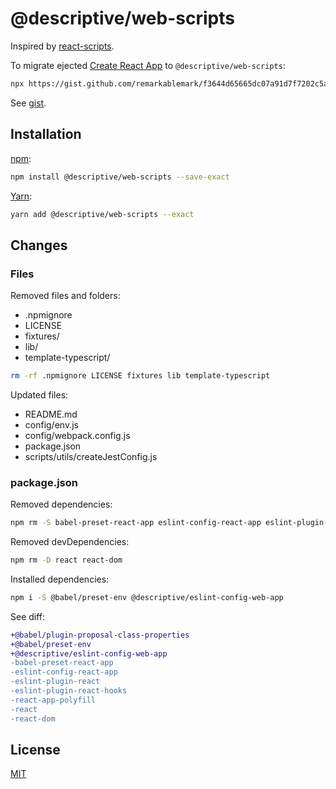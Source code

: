 # @descriptive/web-scripts

Inspired by [react-scripts](https://github.com/facebook/create-react-app/tree/v3.4.1/packages/react-scripts).

To migrate ejected [Create React App](https://github.com/facebook/create-react-app) to `@descriptive/web-scripts`:

```sh
npx https://gist.github.com/remarkablemark/f3644d65665dc07a91d7f7202c5a66b6
```

See [gist](https://gist.github.com/remarkablemark/f3644d65665dc07a91d7f7202c5a66b6).

## Installation

[npm](https://www.npmjs.com/package/@descriptive/web-scripts):

```sh
npm install @descriptive/web-scripts --save-exact
```

[Yarn](https://yarnpkg.com/package/@descriptive/web-scripts):

```sh
yarn add @descriptive/web-scripts --exact
```

## Changes

### Files

Removed files and folders:

- .npmignore
- LICENSE
- fixtures/
- lib/
- template-typescript/

```sh
rm -rf .npmignore LICENSE fixtures lib template-typescript
```

Updated files:

- README.md
- config/env.js
- config/webpack.config.js
- package.json
- scripts/utils/createJestConfig.js

### package.json

Removed dependencies:

```sh
npm rm -S babel-preset-react-app eslint-config-react-app eslint-plugin-react eslint-plugin-react-hooks react-app-polyfill
```

Removed devDependencies:

```sh
npm rm -D react react-dom
```

Installed dependencies:

```sh
npm i -S @babel/preset-env @descriptive/eslint-config-web-app
```

See diff:

```diff
+@babel/plugin-proposal-class-properties
+@babel/preset-env
+@descriptive/eslint-config-web-app
-babel-preset-react-app
-eslint-config-react-app
-eslint-plugin-react
-eslint-plugin-react-hooks
-react-app-polyfill
-react
-react-dom
```

## License

[MIT](https://github.com/facebook/create-react-app/blob/v3.4.1/packages/react-scripts/LICENSE)
